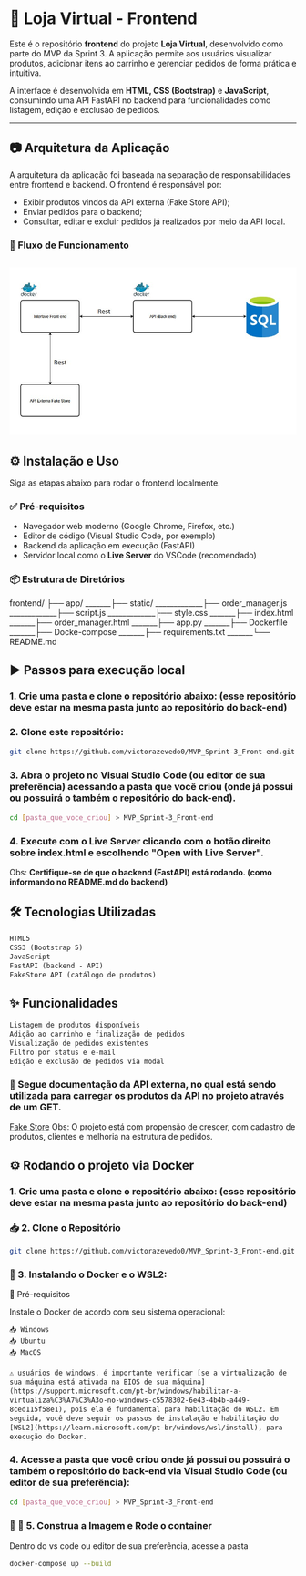 # 🛒 Loja Virtual - Frontend

Este é o repositório **frontend** do projeto **Loja Virtual**, desenvolvido como parte do MVP da Sprint 3. A aplicação permite aos usuários visualizar produtos, adicionar itens ao carrinho e gerenciar pedidos de forma prática e intuitiva.

A interface é desenvolvida em **HTML, CSS (Bootstrap)** e **JavaScript**, consumindo uma API FastAPI no backend para funcionalidades como listagem, edição e exclusão de pedidos.

---

## 📷 Arquitetura da Aplicação

A arquitetura da aplicação foi baseada na separação de responsabilidades entre frontend e backend. O frontend é responsável por:

- Exibir produtos vindos da API externa (Fake Store API);
- Enviar pedidos para o backend;
- Consultar, editar e excluir pedidos já realizados por meio da API local.

### 🔁 Fluxo de Funcionamento

![imagem_fluxograma_projeto](./img/Fluxograma%20Software.jpg)
---

## ⚙️ Instalação e Uso

Siga as etapas abaixo para rodar o frontend localmente.

### ✅ Pré-requisitos

- Navegador web moderno (Google Chrome, Firefox, etc.)
- Editor de código (Visual Studio Code, por exemplo)
- Backend da aplicação em execução (FastAPI)
- Servidor local como o **Live Server** do VSCode (recomendado)

### 📦 Estrutura de Diretórios

frontend/ 
    ├── app/ 
_______├── static/ 
_____________├── order_manager.js
_____________├── script.js
_____________├── style.css
_______├── index.html 
_______├── order_manager.html
_______├── app.py
_______├── Dockerfile
_______├── Docke-compose
_______├── requirements.txt
_______└── README.md

## ▶️ Passos para execução local

### 1. Crie uma pasta e clone o repositório abaixo: (esse repositório deve estar na mesma pasta junto ao repositório do back-end)

### 2. Clone este repositório:

```bash
git clone https://github.com/victorazevedo0/MVP_Sprint-3_Front-end.git
```

### 3. Abra o projeto no Visual Studio Code (ou editor de sua preferência) acessando a pasta que você criou (onde já possui ou possuirá o também o repositório do back-end).

```bash
cd [pasta_que_voce_criou] > MVP_Sprint-3_Front-end
```
   
### 4. Execute com o **Live Server** clicando com o botão direito sobre index.html e escolhendo "Open with Live Server".

Obs: **Certifique-se de que o backend (FastAPI) está rodando. (como informando no README.md do backend)**

## 🛠️ Tecnologias Utilizadas

    HTML5
    CSS3 (Bootstrap 5)
    JavaScript
    FastAPI (backend - API)
    FakeStore API (catálogo de produtos)

## ✨ Funcionalidades

    Listagem de produtos disponíveis
    Adição ao carrinho e finalização de pedidos
    Visualização de pedidos existentes
    Filtro por status e e-mail
    Edição e exclusão de pedidos via modal

### 📓 Segue documentação da API externa, no qual está sendo utilizada para carregar os produtos da API no projeto através de um GET.

[Fake Store](https://fakestoreapi.com/docs#tag/Products)
Obs: O projeto está com propensão de crescer, com cadastro de produtos, clientes e melhoria na estrutura de pedidos.

## ⚙️ Rodando o projeto via Docker

### 1. Crie uma pasta e clone o repositório abaixo: (esse repositório deve estar na mesma pasta junto ao repositório do back-end)

### 📥 2. Clone o Repositório

```bash
git clone https://github.com/victorazevedo0/MVP_Sprint-3_Front-end.git
```

### 🐳 3. Instalando o Docker e o WSL2:

📌 Pré-requisitos

Instale o Docker de acordo com seu sistema operacional:

    📥 Windows
    📥 Ubuntu
    📥 MacOS

    ⚠️ usuários de windows, é importante verificar [se a virtualização de sua máquina está ativada na BIOS de sua máquina](https://support.microsoft.com/pt-br/windows/habilitar-a-virtualiza%C3%A7%C3%A3o-no-windows-c5578302-6e43-4b4b-a449-8ced115f58e1), pois ela é fundamental para habilitação do WSL2. Em seguida, você deve seguir os passos de instalação e habilitação do [WSL2](https://learn.microsoft.com/pt-br/windows/wsl/install), para execução do Docker.


### 4. Acesse a pasta que você criou onde já possui ou possuirá o também o repositório do back-end via Visual Studio Code (ou editor de sua preferência):

```bash
cd [pasta_que_voce_criou] > MVP_Sprint-3_Front-end
```

### 🧱 🚀 5. Construa a Imagem e Rode o container

Dentro do vs code ou editor de sua preferência, acesse a pasta 

```bash
docker-compose up --build
```
